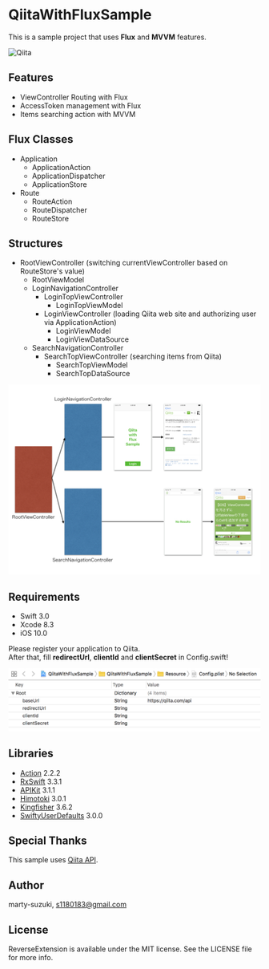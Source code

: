 # QiitaWithFluxSample

This is a sample project that uses **Flux** and **MVVM** features.

![Qiita](./Images/Qiita.gif)

## Features

- ViewController Routing with Flux
- AccessToken management with Flux
- Items searching action with MVVM

## Flux Classes

- Application
  - ApplicationAction
  - ApplicationDispatcher
  - ApplicationStore
- Route
  - RouteAction
  - RouteDispatcher
  - RouteStore

## Structures

- RootViewController (switching currentViewController based on RouteStore's value)
  - RootViewModel
  - LoginNavigationController
    - LoginTopViewController
      - LoginTopViewModel
    - LoginViewController (loading Qiita web site and authorizing user via ApplicationAction)
      - LoginViewModel
      - LoginViewDataSource
  - SearchNavigationController
    - SearchTopViewController (searching items from Qiita)
      - SearchTopViewModel
      - SearchTopDataSource

![structure](./Images/structure.jpeg)

## Requirements

- Swift 3.0
- Xcode 8.3
- iOS 10.0

Please register your application to Qiita.  
After that, fill **redirectUrl**, **clientId** and **clientSecret** in Config.swift!

![config](./Images/config.png)

## Libraries

- [Action](https://github.com/RxSwiftCommunity/Action) 2.2.2
- [RxSwift](https://github.com/ReactiveX/RxSwift) 3.3.1
- [APIKit](https://github.com/ishkawa/APIKit) 3.1.1
- [Himotoki](https://github.com/ikesyo/Himotoki) 3.0.1
- [Kingfisher](https://github.com/onevcat/Kingfisher) 3.6.2
- [SwiftyUserDefaults](https://github.com/radex/SwiftyUserDefaults) 3.0.0

## Special Thanks

This sample uses [Qiita API](https://qiita.com/api/v2/docs).

## Author

marty-suzuki, s1180183@gmail.com

## License

ReverseExtension is available under the MIT license. See the LICENSE file for more info.
